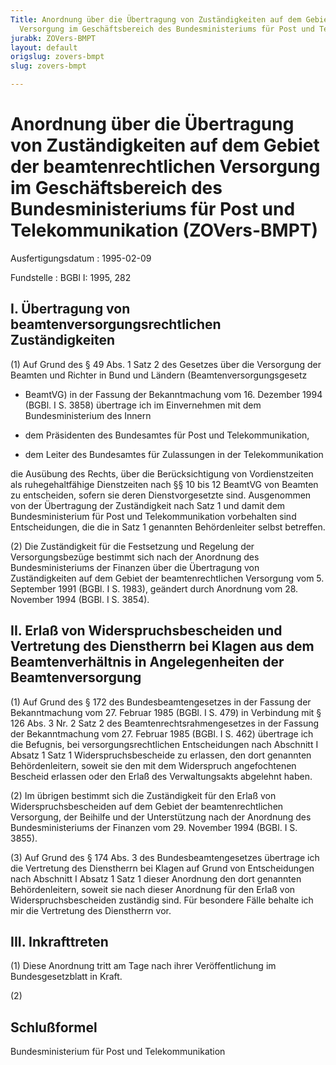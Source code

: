 ```yaml
---
Title: Anordnung über die Übertragung von Zuständigkeiten auf dem Gebiet der beamtenrechtlichen
  Versorgung im Geschäftsbereich des Bundesministeriums für Post und Telekommunikation
jurabk: ZOVers-BMPT
layout: default
origslug: zovers-bmpt
slug: zovers-bmpt

---
```


# Anordnung über die Übertragung von Zuständigkeiten auf dem Gebiet der beamtenrechtlichen Versorgung im Geschäftsbereich des Bundesministeriums für Post und Telekommunikation (ZOVers-BMPT)

Ausfertigungsdatum
:   1995-02-09

Fundstelle
:   BGBl I: 1995, 282



## I. Übertragung von beamtenversorgungsrechtlichen Zuständigkeiten

(1) Auf Grund des § 49 Abs. 1 Satz 2 des Gesetzes über die Versorgung
der Beamten und Richter in Bund und Ländern (Beamtenversorgungsgesetz
- BeamtVG) in der Fassung der Bekanntmachung vom 16. Dezember 1994
(BGBl. I S. 3858) übertrage ich im Einvernehmen mit dem
Bundesministerium des Innern

-   dem Präsidenten des Bundesamtes für Post und Telekommunikation,


-   dem Leiter des Bundesamtes für Zulassungen in der Telekommunikation



die Ausübung des Rechts, über die Berücksichtigung von Vordienstzeiten
als ruhegehaltfähige Dienstzeiten nach §§ 10 bis 12 BeamtVG von
Beamten zu entscheiden, sofern sie deren Dienstvorgesetzte sind.
Ausgenommen von der Übertragung der Zuständigkeit nach Satz 1 und
damit dem Bundesministerium für Post und Telekommunikation vorbehalten
sind Entscheidungen, die die in Satz 1 genannten Behördenleiter selbst
betreffen.

(2) Die Zuständigkeit für die Festsetzung und Regelung der
Versorgungsbezüge bestimmt sich nach der Anordnung des
Bundesministeriums der Finanzen über die Übertragung von
Zuständigkeiten auf dem Gebiet der beamtenrechtlichen Versorgung vom
5\. September 1991 (BGBl. I S. 1983), geändert durch Anordnung vom 28.
November 1994 (BGBl. I S. 3854).


## II. Erlaß von Widerspruchsbescheiden und Vertretung des Dienstherrn bei Klagen aus dem Beamtenverhältnis in Angelegenheiten der Beamtenversorgung

(1) Auf Grund des § 172 des Bundesbeamtengesetzes in der Fassung der
Bekanntmachung vom 27. Februar 1985 (BGBl. I S. 479) in Verbindung mit
§ 126 Abs. 3 Nr. 2 Satz 2 des Beamtenrechtsrahmengesetzes in der
Fassung der Bekanntmachung vom 27. Februar 1985 (BGBl. I S. 462)
übertrage ich die Befugnis, bei versorgungsrechtlichen Entscheidungen
nach Abschnitt I Absatz 1 Satz 1 Widerspruchsbescheide zu erlassen,
den dort genannten Behördenleitern, soweit sie den mit dem Widerspruch
angefochtenen Bescheid erlassen oder den Erlaß des Verwaltungsakts
abgelehnt haben.

(2) Im übrigen bestimmt sich die Zuständigkeit für den Erlaß von
Widerspruchsbescheiden auf dem Gebiet der beamtenrechtlichen
Versorgung, der Beihilfe und der Unterstützung nach der Anordnung des
Bundesministeriums der Finanzen vom 29. November 1994 (BGBl. I S.
3855).

(3) Auf Grund des § 174 Abs. 3 des Bundesbeamtengesetzes übertrage ich
die Vertretung des Dienstherrn bei Klagen auf Grund von Entscheidungen
nach Abschnitt I Absatz 1 Satz 1 dieser Anordnung den dort genannten
Behördenleitern, soweit sie nach dieser Anordnung für den Erlaß von
Widerspruchsbescheiden zuständig sind.
Für besondere Fälle behalte ich mir die Vertretung des Dienstherrn
vor.


## III. Inkrafttreten

(1) Diese Anordnung tritt am Tage nach ihrer Veröffentlichung im
Bundesgesetzblatt in Kraft.

(2)


## Schlußformel

Bundesministerium für Post und Telekommunikation

